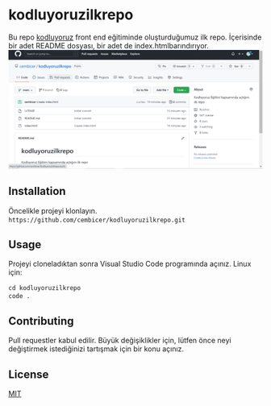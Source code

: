 # kodluyoruzilkrepo
Bu repo [kodluyoruz](https://www.kodluyoruz.org/) front end eğitiminde oluşturduğumuz ilk repo. İçerisinde bir adet README dosyası, bir adet de index.htmlbarındırıyor.
![alt text](ekran.jpg)
## Installation
Öncelikle projeyi klonlayın.
`https://github.com/cembicer/kodluyoruzilkrepo.git`
## Usage
Projeyi cloneladıktan sonra Visual Studio Code programında açınız.
Linux için:
```
cd kodluyoruzilkrepo
code .
```
## Contributing
Pull requestler kabul edilir. Büyük değişiklikler için, lütfen önce neyi değiştirmek istediğinizi tartışmak için bir konu açınız.
## License
[MIT](https://choosealicense.com/licenses/mit/)
